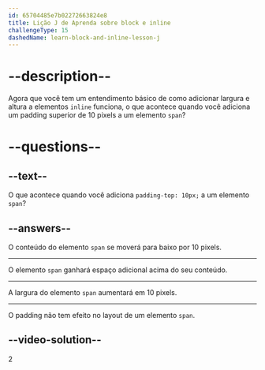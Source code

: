 ```yaml
---
id: 65704485e7b02272663824e8
title: Lição J de Aprenda sobre block e inline
challengeType: 15
dashedName: learn-block-and-inline-lesson-j
---
```


# --description--

Agora que você tem um entendimento básico de como adicionar largura e altura a elementos `inline` funciona, o que acontece quando você adiciona um padding superior de 10 pixels a um elemento `span`?

# --questions--    

## --text--

O que acontece quando você adiciona `padding-top: 10px;` a um elemento `span`?

## --answers--

O conteúdo do elemento `span` se moverá para baixo por 10 pixels.

---

O elemento `span` ganhará espaço adicional acima do seu conteúdo.

---

A largura do elemento `span` aumentará em 10 pixels.

---

O padding não tem efeito no layout de um elemento `span`.

## --video-solution--

2
